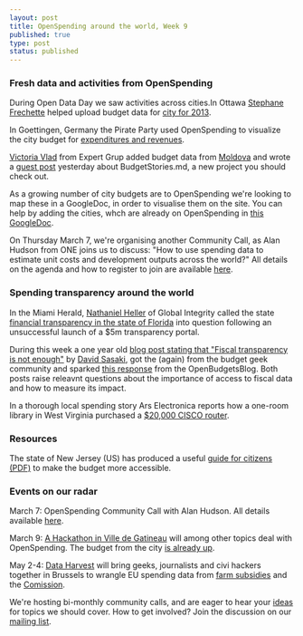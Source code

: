 ```yaml
---
layout: post
title: OpenSpending around the world, Week 9
published: true
type: post
status: published
---
```


### Fresh data and activities from OpenSpending 
During Open Data Day we saw activities across cities.In Ottawa [Stephane Frechette](https://twitter.com/sfrechette) helped upload budget data for [city for 2013](http://openspending.org/ottawa_exprev_2013/views/treemap-city-of-ottawa-expenditure-revenue-summary-by-category-2013-estimate). 

In Goettingen, Germany the Pirate Party used OpenSpending to visualize the city budget for [expenditures and revenues](http://offenerhaushalt.piratenpartei-goettingen.de/goettingen-haushalt-2011.php?view=).

[Victoria Vlad](https://twitter.com/Victoriavladd) from Expert Grup added budget data from [Moldova](http://openspending.org/sintezabugetuluidestat2013cheltuieli/views/vizualizare-sinteza-bugetului-de-stat-2013-pe-cheltuieli) and wrote a [guest post](http://openspending.org/blog/2013/02/28/Budget-Stories.html) yesterday about BudgetStories.md, a new project you should check out.  

As a growing number of city budgets are to OpenSpending we're looking to map these in a GoogleDoc, in order to visualise them on the site. You can help by adding the cities, whch are already on OpenSpending in [this GoogleDoc](https://docs.google.com/spreadsheet/ccc?key=0AqR8dXc6Ji4JdHZZNUpWQ2paY3FfYTdFNXkxZXZDTWc#gid=0). 

On Thursday March 7, we're organising another Community Call, as Alan Hudson from ONE joins us to discuss: "How to use spending data to estimate unit costs and development outputs across the world?"
All details on the agenda and how to register to join are available [here](http://wdmmg.okfnpad.org/22?).  

### Spending transparency around the world
In the Miami Herald, [Nathaniel Heller](https://twitter.com/Integrilicious) of Global Integrity called the state [financial transparency in the state of Florida](http://www.miamiherald.com/2013/02/17/3237026/floridas-murky-fiscal-transparency.html#.USD_R5DCCvg.twitter) into question following an unsuccessful launch of a $5m transparency portal.  

During this week a one year old [blog post stating that "Fiscal transparency is not enough"](http://davidsasaki.name/2012/04/fiscal-transparency-is-not-enough/) by [David Sasaki](https://twitter.com/oso), got the (again) from the budget geek community and sparked [this response](http://openbudgetsblog.org/2013/02/28/twitter-activism-is-not-enough/) from the OpenBudgetsBlog. Both posts raise releavnt questions about the importance of access to fiscal data and how to measure its impact.  

In a thorough local spending story Ars Electronica reports how a one-room library in West Virginia purchased a [$20,000 CISCO router](http://arstechnica.com/tech-policy/2013/02/why-a-one-room-west-virginia-library-runs-a-20000-cisco-router/). 

### Resources
The state of New Jersey (US) has produced a useful [guide for citizens (PDF)](http://www.state.nj.us/treasury/omb/publications/12citizensguide/pdf/citguide.pdf) to make the budget more accessible. 

### Events on our radar
March 7: OpenSpending Community Call with Alan Hudson. All details available [here](http://wdmmg.okfnpad.org/22?).

March 9: [A Hackathon in Ville de Gatineau](http://gatineauouverte-hackathon03-esli.eventbrite.ca/) will among other topics deal with OpenSpending. The budget from the city [is already up](http://openspending.org/gatineau_deprev_cat_12_13).

May 2-4: [Data Harvest](http://www.wobbing.eu/news/look-back-data-harvest-conference) will bring geeks, journalists and civi hackers together in Brussels to wrangle EU spending data from [farm subsidies](http://farmsubsidy.org/) and the [Comission](http://openspending.org/eu-commission-fts).  

We're hosting bi-monthly community calls, and are eager to hear your [ideas](https://twitter.com/openspending) for topics we should cover. 
How to get involved? Join the discussion on our [mailing list](http://lists.okfn.org/mailman/listinfo/openspending). 
